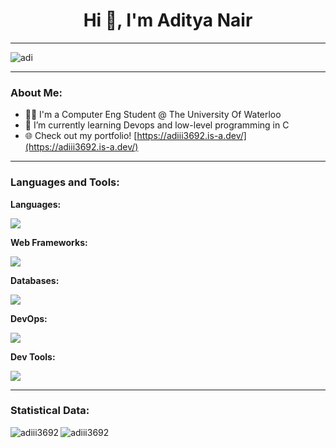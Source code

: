 <h1 align="center">Hi 👋, I'm Aditya Nair</h1>

---

<img align="center" src="https://github.com/user-attachments/assets/1a921060-1776-479f-80c5-0ec0e02d198a" alt="adi"/>

---

### About Me:
- 👨‍💻 I'm a Computer Eng Student @ The University Of Waterloo
- 🌱 I’m currently learning Devops and low-level programming in C
- 🌐 Check out my portfolio! [https://adiii3692.is-a.dev/](https://adiii3692.is-a.dev/)

---

<h3 align="left">Languages and Tools:</h3>

<p align="left">
<!--   Core Programming Languages -->
  <b>Languages:</b><br>
  <p>
    <a href="https://skillicons.dev">
      <img src="https://skillicons.dev/icons?i=java,python,c,cpp,cs,html,css,javascript,typescript&theme=light" />
    </a>
  </p>

  <!-- Web Frameworks -->
  <b>Web Frameworks:</b><br>
  <p>
    <a href="https://skillicons.dev">
      <img src="https://skillicons.dev/icons?i=nodejs,expressjs,react,next,threejs,django,flask,dotnet,spring&theme=light" />
    </a>
  </p>

  <!-- Databases -->
  <b>Databases:</b><br>
  <p>
    <a href="https://skillicons.dev">
      <img src="https://skillicons.dev/icons?i=mongodb,mysql,postgres,sqlite,prisma,redis&theme=light" />
    </a>
  </p>

  <!-- DevOps -->
  <b>DevOps:</b><br>
  <p>
    <a href="https://skillicons.dev">
      <img src="https://skillicons.dev/icons?i=maven,jest,cypress,azure,aws,docker,kubernetes,jenkins&theme=light" />
    </a>
  </p>
  
  <!-- Dev Tools -->
  <b>Dev Tools:</b><br>
  <p>
    <a href="https://skillicons.dev">
      <img src="https://skillicons.dev/icons?i=git,github,visualstudio,figma,postman,linux,ubuntu&theme=light" />
    </a>
  </p>
</p>

---

<h3>Statistical Data:</h3>
<p><img align="left"
    src="https://github-readme-stats.vercel.app/api/top-langs?username=adiii3692&show_icons=true&locale=en&layout=compact"
    alt="adiii3692"/></p>

<p><img align="left" src="https://github-readme-stats.vercel.app/api?username=adiii3692&show_icons=true&repo=convoychat"
    alt="adiii3692" /></p>
